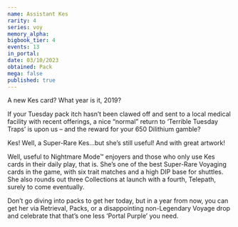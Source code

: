 ```yaml
---
name: Assistant Kes
rarity: 4
series: voy
memory_alpha:
bigbook_tier: 4
events: 13
in_portal:
date: 03/10/2023
obtained: Pack
mega: false
published: true
---
```


A new Kes card? What year is it, 2019?

If your Tuesday pack itch hasn’t been clawed off and sent to a local medical facility with recent offerings, a nice “normal” return to ‘Terrible Tuesday Traps’ is upon us – and the reward for your 650 Dilithium gamble?

Kes! Well, a Super-Rare Kes...but she’s still useful! And with great artwork!

Well, useful to Nightmare Mode™ enjoyers and those who only use Kes cards in their daily play, that is. She’s one of the best Super-Rare Voyaging cards in the game, with six trait matches and a high DIP base for shuttles. She also rounds out three Collections at launch with a fourth, Telepath, surely to come eventually.  

Don’t go diving into packs to get her today, but in a year from now, you can get her via Retrieval, Packs, or a disappointing non-Legendary Voyage drop and celebrate that that’s one less ‘Portal Purple’ you need.
